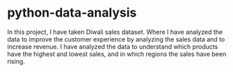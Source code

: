 # python-data-analysis
In this project, I have taken Diwali sales dataset. Where I have analyzed the data to improve the customer experience by analyzing the sales data and to increase revenue. I have analyzed the data to understand which products have the highest and lowest sales, and in which regions the sales have been rising. 
